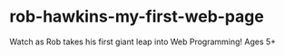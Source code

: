 # rob-hawkins-my-first-web-page
Watch as Rob takes his first giant leap into Web Programming! Ages 5+

